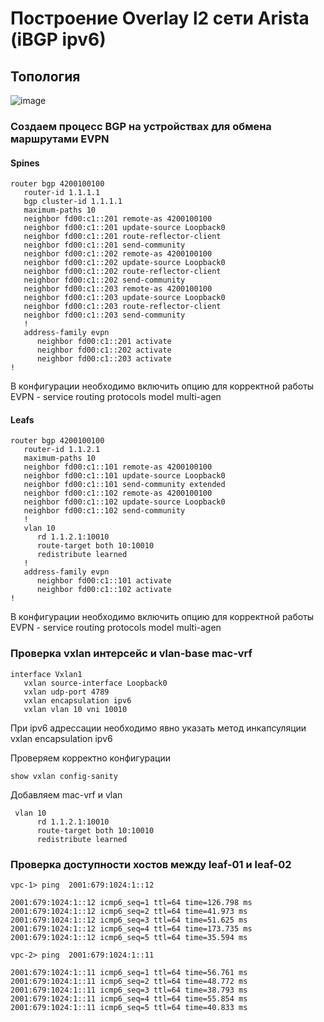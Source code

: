 # Построение Overlay l2 сети Arista (iBGP ipv6)

## Топология 

![image](https://github.com/user-attachments/assets/3dcaa6ba-33bc-4b90-aa96-46df000c646c)


### Создаем процесс BGP на устройствах для обмена маршрутами EVPN 

#### Spines

```
router bgp 4200100100
   router-id 1.1.1.1
   bgp cluster-id 1.1.1.1
   maximum-paths 10
   neighbor fd00:c1::201 remote-as 4200100100
   neighbor fd00:c1::201 update-source Loopback0
   neighbor fd00:c1::201 route-reflector-client
   neighbor fd00:c1::201 send-community
   neighbor fd00:c1::202 remote-as 4200100100
   neighbor fd00:c1::202 update-source Loopback0
   neighbor fd00:c1::202 route-reflector-client
   neighbor fd00:c1::202 send-community
   neighbor fd00:c1::203 remote-as 4200100100
   neighbor fd00:c1::203 update-source Loopback0
   neighbor fd00:c1::203 route-reflector-client
   neighbor fd00:c1::203 send-community
   !
   address-family evpn
      neighbor fd00:c1::201 activate
      neighbor fd00:c1::202 activate
      neighbor fd00:c1::203 activate
!
```

В конфигурации необходимо включить опцию для корректной работы EVPN - service routing protocols model multi-agen

#### Leafs

```
router bgp 4200100100
   router-id 1.1.2.1
   maximum-paths 10
   neighbor fd00:c1::101 remote-as 4200100100
   neighbor fd00:c1::101 update-source Loopback0
   neighbor fd00:c1::101 send-community extended
   neighbor fd00:c1::102 remote-as 4200100100
   neighbor fd00:c1::102 update-source Loopback0
   neighbor fd00:c1::102 send-community
   !
   vlan 10
      rd 1.1.2.1:10010
      route-target both 10:10010
      redistribute learned
   !
   address-family evpn
      neighbor fd00:c1::101 activate
      neighbor fd00:c1::102 activate
!
```

В конфигурации необходимо включить опцию для корректной работы EVPN - service routing protocols model multi-agen

### Проверка vxlan интерсейс и vlan-base mac-vrf

```
interface Vxlan1
   vxlan source-interface Loopback0
   vxlan udp-port 4789
   vxlan encapsulation ipv6
   vxlan vlan 10 vni 10010
```

При ipv6 адрессации необходимо явно указать метод инкапсуляции vxlan encapsulation ipv6

Проверяем корректно конфигурации

```
show vxlan config-sanity
```

Добавляем mac-vrf и vlan

```
 vlan 10
      rd 1.1.2.1:10010
      route-target both 10:10010
      redistribute learned
```

### Проверка доступности хостов между leaf-01 и leaf-02

```
vpc-1> ping  2001:679:1024:1::12

2001:679:1024:1::12 icmp6_seq=1 ttl=64 time=126.798 ms
2001:679:1024:1::12 icmp6_seq=2 ttl=64 time=41.973 ms
2001:679:1024:1::12 icmp6_seq=3 ttl=64 time=51.625 ms
2001:679:1024:1::12 icmp6_seq=4 ttl=64 time=173.735 ms
2001:679:1024:1::12 icmp6_seq=5 ttl=64 time=35.594 ms
```

```
vpc-2> ping  2001:679:1024:1::11

2001:679:1024:1::11 icmp6_seq=1 ttl=64 time=56.761 ms
2001:679:1024:1::11 icmp6_seq=2 ttl=64 time=48.772 ms
2001:679:1024:1::11 icmp6_seq=3 ttl=64 time=38.793 ms
2001:679:1024:1::11 icmp6_seq=4 ttl=64 time=55.854 ms
2001:679:1024:1::11 icmp6_seq=5 ttl=64 time=40.833 ms
```






